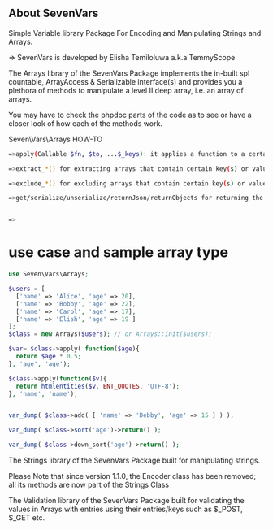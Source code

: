 ## About SevenVars
Simple Variable library Package For Encoding and Manipulating Strings and Arrays.

=> SevenVars is developed by Elisha Temiloluwa a.k.a TemmyScope	

The Arrays library of the SevenVars Package implements the in-built spl countable, ArrayAccess & Serializable interface(s) and provides you a plethora of methods to manipulate a level II deep array, i.e. an array of arrays.


You may have to check the phpdoc parts of the code as to see or have a closer look of how each of the methods work.

Seven\Vars\Arrays HOW-TO

```bash
=>apply(Callable $fn, $to, ...$_keys): it applies a function to a certain key or keys and stores it on the $to key.

=>extract_*() for extracting arrays that contain certain key(s) or values

=>exclude_*() for excluding arrays that contain certain key(s) or values

=>get/serialize/unserialize/returnJson/returnObjects for returning the array at its current state using the methods specified in the name


=>
```

# use case and sample array type

```php
use Seven\Vars\Arrays;

$users = [
  ['name' => 'Alice', 'age' => 20],
  ['name' => 'Bobby', 'age' => 22],
  ['name' => 'Carol', 'age' => 17],
  ['name' => 'Elish', 'age' => 19 ]
];
$class = new Arrays($users); // or Arrays::init($users);

$var= $class->apply( function($age){ 
  return $age * 0.5;
}, 'age', 'age');

$class->apply(function($v){
  return htmlentities($v, ENT_QUOTES, 'UTF-8');
}, 'name', 'name');


var_dump( $class->add( [ 'name' => 'Debby', 'age' => 15 ] ) );

var_dump( $class->sort('age')->return() );

var_dump( $class->down_sort('age')->return() );

```

The Strings library of the SevenVars Package built for manipulating strings.

Please Note that since version 1.1.0, the Encoder class has been removed; all its methods are now part of the Strings Class


The Validation library of the SevenVars Package built for validating the values in Arrays with entries using their entries/keys such as $_POST, $_GET etc.